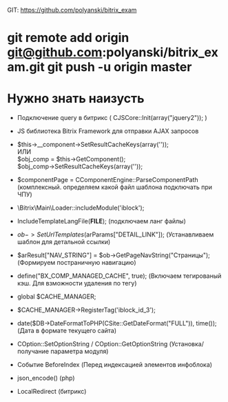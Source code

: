 GIT:
https://github.com/polyanski/bitrix_exam

git remote add origin git@github.com:polyanski/bitrix_exam.git
git push -u origin master
==============================================================================================
# Нужно знать наизусть
- Подключение query в битрикс ( CJSCore::Init(array("jquery2")); )

- JS библиотека Bitrix Framework для отправки AJAX запросов

- $this->__component->SetResultCacheKeys(array(''));<br>
    ИЛИ<br>
  $obj_comp = $this->GetComponent();<br>
  $obj_comp->SetResultCacheKeys(array(''));


- $componentPage = CComponentEngine::ParseComponentPath (комплексный. определяем какой файл шаблона подключать при ЧПУ)

- \Bitrix\Main\Loader::includeModule('iblock');

- IncludeTemplateLangFile(__FILE__); (подключаем ланг файлы)

- $ob->SetUrlTemplates($arParams["DETAIL_LINK"]); (Устанавливаем шаблон для детальной ссылки)

-  $arResult["NAV_STRING"] = $ob->GetPageNavString("Страницы");  (Формируем постраничную навигацию)

- define("BX_COMP_MANAGED_CACHE", true);   (Включаем тегированый кэш. Для взможности удаления по тегу)

- global $CACHE_MANAGER;

- $CACHE_MANAGER->RegisterTag('iblock_id_3');

- date($DB->DateFormatToPHP(CSite::GetDateFormat("FULL")), time());   (Дата в формате текущего сайта)

- COption::SetOptionString  /  COption::GetOptionString   (Установка/получание параметра модуля)

- Событие BeforeIndex   (Перед индексацией элементов инфоблока)

- json_encode()    (php)

- LocalRedirect     (битрикс)
